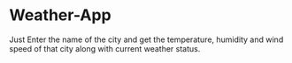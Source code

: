 # Weather-App
Just Enter the name of the city and get the temperature, humidity and wind speed of that city along with current weather status.
